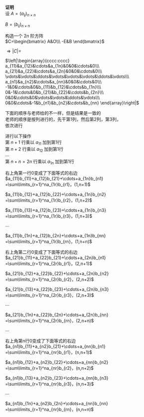 **证明**  
设 $A=(a_{ij})_{n\times n}$  
  
 $B=(b_{ij})_{n\times n}$  
  
构造一个 $2n$ 阶方阵  
 $C=\begin{bmatrix}  
A&O\\\ -E&B  
\end{bmatrix}$  
  
 $\Rightarrow|C|=$  
  
 $\left|\begin{array}{cccc:cccc}  
a_{11}&a_{12}&\cdots&a_{1n}&0&0&\cdots&0\\\  
a_{21}&a_{22}&\cdots&a_{2n}&0&0&\cdots&0\\\  
\vdots&\vdots&\ddots&\vdots&\vdots&\vdots&\ddots&\vdots\\\  
a_{n1}&a_{n2}&\cdots&a_{nn}&0&0&\cdots&0\\\  
-1&0&\cdots&0&b_{11}&b_{12}&\cdots&b_{1n}\\\  
0&-1&\cdots&0&b_{21}&b_{22}&\cdots&b_{2n}\\\  
0&0&\cdots&0&\vdots&\vdots&\ddots&\vdots\\\  
0&0&\cdots&-1&b_{n1}&b_{n2}&\cdots&b_{nn}  
\end{array}\right|$  
  
下面的顺序与老师给的不一样，但是结果是一致的  
老师的顺序是按列进行的，先干第1列，然后第2列，第3列，  
依次进行  
  
进行以下操作  
第 $n+1$ 行乘以 $a_{11}$ 加到第1行  
第 $n+2$ 行乘以 $a_{12}$ 加到第1行  
 $\cdots$  
第 $n+n=2n$ 行乘以 $a_{1n}$ 加到第1行  
  
右上角第一行0变成了下面等式的右边  
 $a_{11}b_{11}+a_{12}b_{21}+\cdots+a_{1n}b_{n1}  
=\sum\limits_{r=1}^na_{1r}b_{r1}，(1,n+1)$  
  
 $a_{11}b_{12}+a_{12}b_{22}+\cdots+a_{1n}b_{n2}  
=\sum\limits_{r=1}^na_{1r}b_{r2}，(1,n+2)$  
  
 $a_{11}b_{13}+a_{12}b_{23}+\cdots+a_{1n}b_{n3}  
=\sum\limits_{r=1}^na_{1r}b_{r3}，(1,n+3)$  
  
 $\cdots$  
  
 $a_{11}b_{1n}+a_{12}b_{2n}+\cdots+a_{1n}b_{nn}  
=\sum\limits_{r=1}^na_{1r}b_{rn}，(1,n+n)$  
  
右上角第二行0变成了下面等式的右边  
 $a_{21}b_{11}+a_{22}b_{21}+\cdots+a_{2n}b_{n1}  
=\sum\limits_{r=1}^na_{2r}b_{r1}，(2,n+1)$  
  
 $a_{21}b_{12}+a_{22}b_{22}+\cdots+a_{2n}b_{n2}  
=\sum\limits_{r=1}^na_{2r}b_{r2}，(2,n+2)$  
  
 $a_{21}b_{13}+a_{22}b_{23}+\cdots+a_{2n}b_{n3}  
=\sum\limits_{r=1}^na_{2r}b_{r3}，(2,n+3)$  
  
 $\cdots$  
  
 $a_{21}b_{1n}+a_{22}b_{2n}+\cdots+a_{2n}b_{nn}  
=\sum\limits_{r=1}^na_{2r}b_{rn}，(2,n+n)$  
  
 $\cdots$  
  
右上角第n行0变成了下面等式的右边  
 $a_{n1}b_{11}+a_{n2}b_{21}+\cdots+a_{nn}b_{n1}  
=\sum\limits_{r=1}^na_{nr}b_{r1}，(n,n+1)$  
  
 $a_{n1}b_{12}+a_{n2}b_{22}+\cdots+a_{nn}b_{n2}  
=\sum\limits_{r=1}^na_{nr}b_{r2}，(n,n+2)$  
  
 $a_{n1}b_{13}+a_{n2}b_{23}+\cdots+a_{nn}b_{n3}  
=\sum\limits_{r=1}^na_{nr}b_{r3}，(n,n+3)$  
  
 $\cdots$  
  
 $a_{n1}b_{1n}+a_{n2}b_{2n}+\cdots+a_{nn}b_{nn}  
=\sum\limits_{r=1}^na_{nr}b_{rn}，(n,n+n)$  
  
